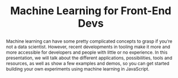 ---
title: "Machine Learning for Front-End Devs"
speaker: Charlie Gerard
event: CascadiaJS 2019
tags: ["Machine Learning"]
abstract: "Machine learning can have some pretty complicated concepts to grasp if you’re not a data scientist. However, recent developments in tooling make it more and more accessible for developers and people with little or no experience. In this presentation, we will talk about the different applications, possibilities, tools and resources, as well as show a few examples and demos, so you can get started building your own experiments using machine learning in JavaScript."
ytId: xB8lkqxQluw
layout: talk
---